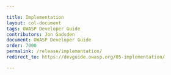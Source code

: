 ```yaml
---

title: Implementation
layout: col-document
tags: OWASP Developer Guide
contributors: Jon Gadsden
document: OWASP Developer Guide
order: 7000
permalink: /release/implementation/
redirect_to: https://devguide.owasp.org/05-implementation/

---
```

